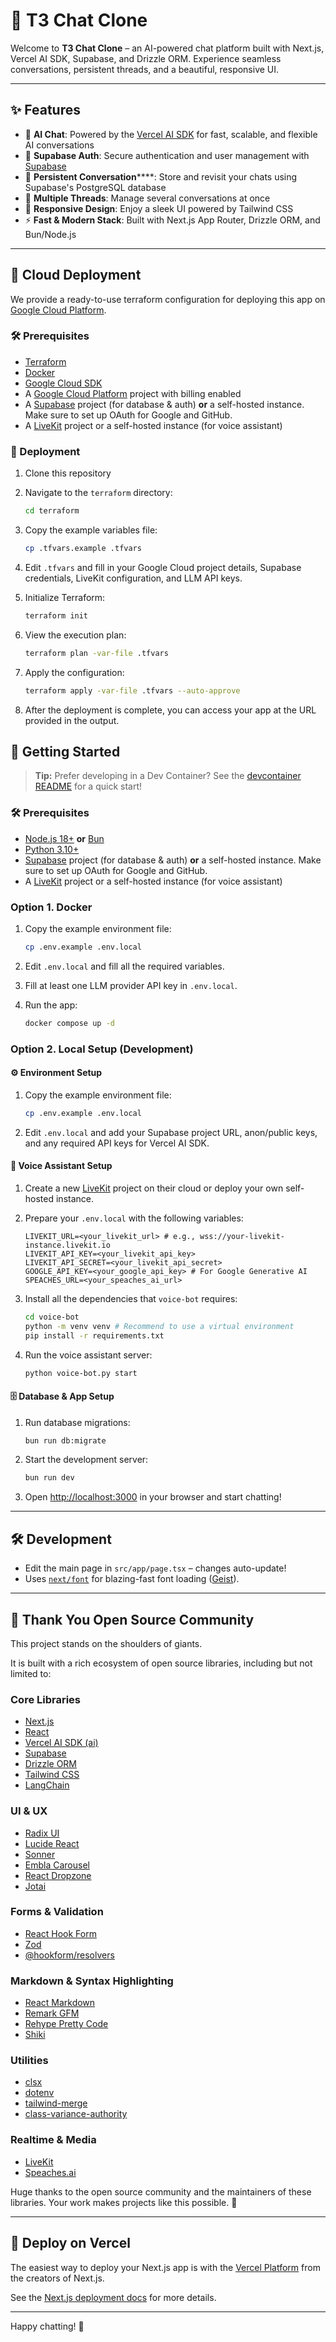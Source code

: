 # 🚀 T3 Chat Clone

Welcome to **T3 Chat Clone** – an AI-powered chat platform built with Next.js, Vercel AI SDK, Supabase, and Drizzle ORM. Experience seamless conversations, persistent threads, and a beautiful, responsive UI.

---

## ✨ Features

- 🤖 **AI Chat**: Powered by the [Vercel AI SDK](https://sdk.vercel.ai/) for fast, scalable, and flexible AI conversations
- 🔐 **Supabase Auth**: Secure authentication and user management with [Supabase](https://supabase.com/)
- 💾 **Persistent Conversation******: Store and revisit your chats using Supabase's PostgreSQL database
- 🧵 **Multiple Threads**: Manage several conversations at once
- 📱 **Responsive Design**: Enjoy a sleek UI powered by Tailwind CSS
- ⚡ **Fast & Modern Stack**: Built with Next.js App Router, Drizzle ORM, and Bun/Node.js

---

## 🚀 Cloud Deployment

We provide a ready-to-use terraform configuration for deploying this app on [Google Cloud Platform](https://cloud.google.com/).

### 🛠 Prerequisites

- [Terraform](https://www.terraform.io/downloads)
- [Docker](https://www.docker.com/get-started)
- [Google Cloud SDK](https://cloud.google.com/sdk/docs/install)
- A [Google Cloud Platform](https://cloud.google.com/) project with billing enabled
- A [Supabase](https://supabase.com/) project (for database & auth) **or** a self-hosted instance. Make sure to set up OAuth for Google and GitHub.
- A [LiveKit](https://livekit.io/) project or a self-hosted instance (for voice assistant)

### 🚀 Deployment

1. Clone this repository

2. Navigate to the `terraform` directory:

   ```bash
   cd terraform
   ```

3. Copy the example variables file:

   ```bash
   cp .tfvars.example .tfvars
   ```

4. Edit `.tfvars` and fill in your Google Cloud project details, Supabase credentials, LiveKit configuration, and LLM API keys.

5. Initialize Terraform:

   ```bash
   terraform init
   ```

6. View the execution plan:

   ```bash
   terraform plan -var-file .tfvars
   ```

7. Apply the configuration:

   ```bash
   terraform apply -var-file .tfvars --auto-approve
   ```

8. After the deployment is complete, you can access your app at the URL provided in the output.

## 🚦 Getting Started

> **Tip:** Prefer developing in a Dev Container? See the [devcontainer README](./.devcontainer/README.md) for a quick start!

### 🛠 Prerequisites

- [Node.js 18+](https://nodejs.org/) **or** [Bun](https://bun.sh/)
- [Python 3.10+](https://www.python.org/)
- [Supabase](https://supabase.com/) project (for database & auth) **or** a self-hosted instance. Make sure to set up OAuth for Google and GitHub.
- A [LiveKit](https://livekit.io/) project or a self-hosted instance (for voice assistant)

### Option 1. Docker

1. Copy the example environment file:

   ```bash
   cp .env.example .env.local
   ```

2. Edit `.env.local` and fill all the required variables.

3. Fill at least one LLM provider API key in `.env.local`.

4. Run the app:

   ```bash
   docker compose up -d
   ```

### Option 2. Local Setup (Development)

#### ⚙️ Environment Setup

1. Copy the example environment file:

   ```bash
   cp .env.example .env.local
   ```

2. Edit `.env.local` and add your Supabase project URL, anon/public keys, and any required API keys for Vercel AI SDK.

#### 🤖 Voice Assistant Setup

1. Create a new [LiveKit](https://livekit.io/) project on their cloud or deploy your own self-hosted instance.

2. Prepare your `.env.local` with the following variables:

   ```env
   LIVEKIT_URL=<your_livekit_url> # e.g., wss://your-livekit-instance.livekit.io
   LIVEKIT_API_KEY=<your_livekit_api_key>
   LIVEKIT_API_SECRET=<your_livekit_api_secret>
   GOOGLE_API_KEY=<your_google_api_key> # For Google Generative AI
   SPEACHES_URL=<your_speaches_ai_url>
   ```

3. Install all the dependencies that `voice-bot` requires:

    ```bash
    cd voice-bot
    python -m venv venv # Recommend to use a virtual environment
    pip install -r requirements.txt
    ```

4. Run the voice assistant server:

   ```bash
   python voice-bot.py start
   ```

#### 🗄️ Database & App Setup

1. Run database migrations:

   ```bash
   bun run db:migrate
   ```

2. Start the development server:

   ```bash
   bun run dev
   ```

3. Open [http://localhost:3000](http://localhost:3000) in your browser and start chatting!

---

## 🛠 Development

- Edit the main page in `src/app/page.tsx` – changes auto-update!
- Uses [`next/font`](https://nextjs.org/docs/app/building-your-application/optimizing/fonts) for blazing-fast font loading ([Geist](https://vercel.com/font)).

---

## 🙏 Thank You Open Source Community

This project stands on the shoulders of giants.

It is built with a rich ecosystem of open source libraries, including but not limited to:

### Core Libraries

- [Next.js](https://nextjs.org/)
- [React](https://react.dev/)
- [Vercel AI SDK (ai)](https://sdk.vercel.ai/)
- [Supabase](https://supabase.com/)
- [Drizzle ORM](https://orm.drizzle.team/)
- [Tailwind CSS](https://tailwindcss.com/)
- [LangChain](https://js.langchain.com/)

### UI & UX

- [Radix UI](https://www.radix-ui.com/)
- [Lucide React](https://lucide.dev/)
- [Sonner](https://sonner.emilkowal.ski/)
- [Embla Carousel](https://www.embla-carousel.com/)
- [React Dropzone](https://react-dropzone.js.org/)
- [Jotai](https://jotai.org/)

### Forms & Validation

- [React Hook Form](https://react-hook-form.com/)
- [Zod](https://zod.dev/)
- [@hookform/resolvers](https://react-hook-form.com/docs/useform/#resolver)

### Markdown & Syntax Highlighting

- [React Markdown](https://github.com/remarkjs/react-markdown)
- [Remark GFM](https://github.com/remarkjs/remark-gfm)
- [Rehype Pretty Code](https://rehype-pretty-code.netlify.app/)
- [Shiki](https://shiki.matsu.io/)

### Utilities

- [clsx](https://github.com/lukeed/clsx)
- [dotenv](https://github.com/motdotla/dotenv)
- [tailwind-merge](https://github.com/dcastil/tailwind-merge)
- [class-variance-authority](https://cva.style/)

### Realtime & Media

- [LiveKit](https://livekit.io/)
- [Speaches.ai](https://speaches.ai/)

Huge thanks to the open source community and the maintainers of these libraries. Your work makes projects like this possible. 💜

---

## 🚀 Deploy on Vercel

The easiest way to deploy your Next.js app is with the [Vercel Platform](https://vercel.com/new?utm_medium=default-template&filter=next.js&utm_source=create-next-app&utm_campaign=create-next-app-readme) from the creators of Next.js.

See the [Next.js deployment docs](https://nextjs.org/docs/app/building-your-application/deploying) for more details.

---

Happy chatting! 🎉
